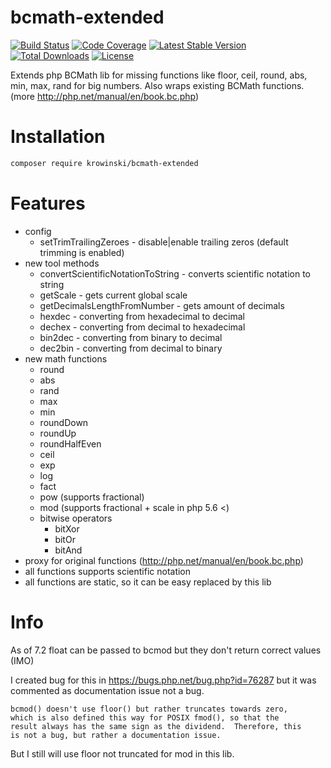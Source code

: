 # bcmath-extended
[![Build Status](https://travis-ci.org/krowinski/bcmath-extended.svg?branch=master)](https://travis-ci.org/krowinski/bcmath-extended)
[![Code Coverage](https://scrutinizer-ci.com/g/krowinski/bcmath-extended/badges/coverage.png?b=master)](https://scrutinizer-ci.com/g/krowinski/bcmath-extended/?branch=master)
[![Latest Stable Version](https://poser.pugx.org/krowinski/bcmath-extended/v/stable)](https://packagist.org/packages/krowinski/bcmath-extended) 
[![Total Downloads](https://poser.pugx.org/krowinski/bcmath-extended/downloads)](https://packagist.org/packages/krowinski/bcmath-extended) 
[![License](https://poser.pugx.org/krowinski/bcmath-extended/license)](https://packagist.org/packages/krowinski/bcmath-extended)

Extends php BCMath lib for missing functions like floor, ceil, round, abs, min, max, rand for big numbers.
Also wraps existing BCMath functions. (more http://php.net/manual/en/book.bc.php)

Installation
===

```sh
composer require krowinski/bcmath-extended
```

Features
===
- config
    - setTrimTrailingZeroes - disable|enable trailing zeros (default trimming is enabled)  
- new tool methods
    - convertScientificNotationToString - converts scientific notation to string
    - getScale - gets current global scale 
    - getDecimalsLengthFromNumber - gets amount of decimals 
    - hexdec - converting from hexadecimal to decimal
    - dechex - converting from decimal to hexadecimal
    - bin2dec - converting from binary to decimal
    - dec2bin - converting from decimal to binary
- new math functions 
    - round
    - abs 
    - rand
    - max
    - min
    - roundDown
    - roundUp
    - roundHalfEven
    - ceil
    - exp
    - log
    - fact
    - pow (supports fractional)
    - mod (supports fractional + scale in php 5.6 <)
    - bitwise operators
        - bitXor
        - bitOr
        - bitAnd
- proxy for original functions (http://php.net/manual/en/book.bc.php)
- all functions supports scientific notation
- all functions are static, so it can be easy replaced by this lib

Info
===
As of 7.2 float can be passed to bcmod but they don't return correct values (IMO)

I created bug for this in https://bugs.php.net/bug.php?id=76287 but it was commented as documentation issue not a bug.

```
bcmod() doesn't use floor() but rather truncates towards zero,
which is also defined this way for POSIX fmod(), so that the
result always has the same sign as the dividend.  Therefore, this
is not a bug, but rather a documentation issue.
```

But I still will use floor not truncated for mod in this lib.
